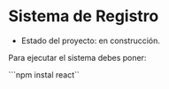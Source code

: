 <h1> Sistema de Registro</h1>

- Estado del proyecto: en construcción.

Para ejecutar el sistema debes poner:

```npm instal react``
